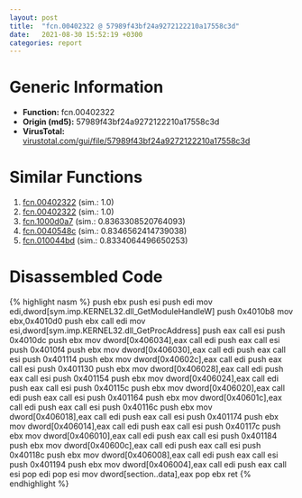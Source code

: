 ```yaml
---
layout: post
title:  "fcn.00402322 @ 57989f43bf24a9272122210a17558c3d"
date:   2021-08-30 15:52:19 +0300
categories: report
---
```


# Generic Information
- **Function:** fcn.00402322
- **Origin (md5):** 57989f43bf24a9272122210a17558c3d
- **VirusTotal:** [virustotal.com/gui/file/57989f43bf24a9272122210a17558c3d][virustotal_ref]



# Similar Functions

1. [fcn.00402322][similar_1_ref] (sim.: 1.0)
2. [fcn.00402322][similar_2_ref] (sim.: 1.0)
3. [fcn.1000d0a7][similar_3_ref] (sim.: 0.8363308520764093)
4. [fcn.0040548c][similar_4_ref] (sim.: 0.8346562414739038)
5. [fcn.010044bd][similar_5_ref] (sim.: 0.8334064496650253)


# Disassembled Code

{% highlight nasm %}
push ebx
push esi
push edi
mov edi,dword[sym.imp.KERNEL32.dll_GetModuleHandleW]
push 0x4010b8
mov ebx,0x4010d0
push ebx
call edi
mov esi,dword[sym.imp.KERNEL32.dll_GetProcAddress]
push eax
call esi
push 0x4010dc
push ebx
mov dword[0x406034],eax
call edi
push eax
call esi
push 0x4010f4
push ebx
mov dword[0x406030],eax
call edi
push eax
call esi
push 0x401114
push ebx
mov dword[0x40602c],eax
call edi
push eax
call esi
push 0x401130
push ebx
mov dword[0x406028],eax
call edi
push eax
call esi
push 0x401154
push ebx
mov dword[0x406024],eax
call edi
push eax
call esi
push 0x40115c
push ebx
mov dword[0x406020],eax
call edi
push eax
call esi
push 0x401164
push ebx
mov dword[0x40601c],eax
call edi
push eax
call esi
push 0x40116c
push ebx
mov dword[0x406018],eax
call edi
push eax
call esi
push 0x401174
push ebx
mov dword[0x406014],eax
call edi
push eax
call esi
push 0x40117c
push ebx
mov dword[0x406010],eax
call edi
push eax
call esi
push 0x401184
push ebx
mov dword[0x40600c],eax
call edi
push eax
call esi
push 0x40118c
push ebx
mov dword[0x406008],eax
call edi
push eax
call esi
push 0x401194
push ebx
mov dword[0x406004],eax
call edi
push eax
call esi
pop edi
pop esi
mov dword[section..data],eax
pop ebx
ret 
{% endhighlight %}


[similar_1_ref]: /report/fcn.00402322@3a783d6a0e3505903843983e413a529e
[similar_2_ref]: /report/fcn.00402322@d287262b3c4caae6c69c406382125319
[similar_3_ref]: /report/fcn.1000d0a7@481b545f5c18f2fce1caac67ddc419e8
[similar_4_ref]: /report/fcn.0040548c@fbf34fa6d7da2b8e1de5133a8ca34847
[similar_5_ref]: /report/fcn.010044bd@7be42d186738ec1816397d616de2cb9d
[virustotal_ref]: https://www.virustotal.com/gui/file/57989f43bf24a9272122210a17558c3d